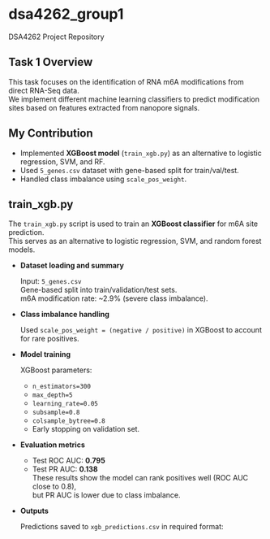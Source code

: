 # dsa4262_group1
DSA4262 Project Repository

## Task 1 Overview
This task focuses on the identification of RNA m6A modifications from direct RNA-Seq data.  
We implement different machine learning classifiers to predict modification sites based on features extracted from nanopore signals.

## My Contribution
- Implemented **XGBoost model** (`train_xgb.py`) as an alternative to logistic regression, SVM, and RF.  
- Used `5_genes.csv` dataset with gene-based split for train/val/test.  
- Handled class imbalance using `scale_pos_weight`.  

## train_xgb.py

The `train_xgb.py` script is used to train an **XGBoost classifier** for m6A site prediction.  
This serves as an alternative to logistic regression, SVM, and random forest models.

- **Dataset loading and summary**
  
  Input: `5_genes.csv`  
  Gene-based split into train/validation/test sets.  
  m6A modification rate: ~2.9% (severe class imbalance).

- **Class imbalance handling**
  
  Used `scale_pos_weight = (negative / positive)` in XGBoost to account for rare positives.

- **Model training**
  
  XGBoost parameters:  
  - `n_estimators=300`  
  - `max_depth=5`  
  - `learning_rate=0.05`  
  - `subsample=0.8`  
  - `colsample_bytree=0.8`  
  - Early stopping on validation set.

- **Evaluation metrics**
  
  - Test ROC AUC: **0.795**  
  - Test PR AUC: **0.138**  
  These results show the model can rank positives well (ROC AUC close to 0.8),  
  but PR AUC is lower due to class imbalance.

- **Outputs**
  
  Predictions saved to `xgb_predictions.csv` in required format:  

